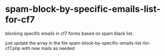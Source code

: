 # spam-block-by-specific-emails-list-for-cf7

blocking specific emails in cf7 forms based on spam black list.

just update the array in the file spam-block-by-specific-emails-list-for-cf7.php with new mails as needed
